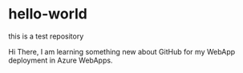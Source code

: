 # hello-world
this is a test repository

Hi There,
I am learning something new about GitHub for my WebApp deployment in Azure WebApps.
